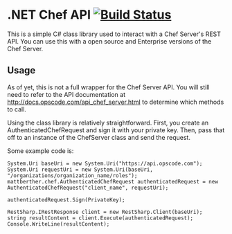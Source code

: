 ﻿# .NET Chef API [![Build Status](https://travis-ci.org/gmreburn/dotnet-chef-api.svg?branch=master)](https://travis-ci.org/gmreburn/dotnet-chef-api)
This is a simple C# class library used to interact with a Chef Server's REST API. You can use this with a open source and Enterprise versions of the Chef Server.

## Usage
As of yet, this is not a full wrapper for the Chef Server API. You will still need to refer to the API documentation at <http://docs.opscode.com/api_chef_server.html> to determine which methods to call.

Using the class library is relatively straightforward. First, you create an AuthenticatedChefRequest and sign it with your private key. Then, pass that off to an instance of the ChefServer class and send the request. 

Some example code is:

	System.Uri baseUri = new System.Uri("https://api.opscode.com"); 
	System.Uri requestUri = new System.Uri(baseUri, "/organizations/organization_name/roles");
	mattberther.chef.AuthenticatedChefRequest authenticatedRequest = new AuthenticatedChefRequest("client_name", requestUri);

	authenticatedRequest.Sign(PrivateKey);

	RestSharp.IRestResponse client = new RestSharp.Client(baseUri);
	string resultContent = client.Execute(authenticatedRequest);
	Console.WriteLine(resultContent);

